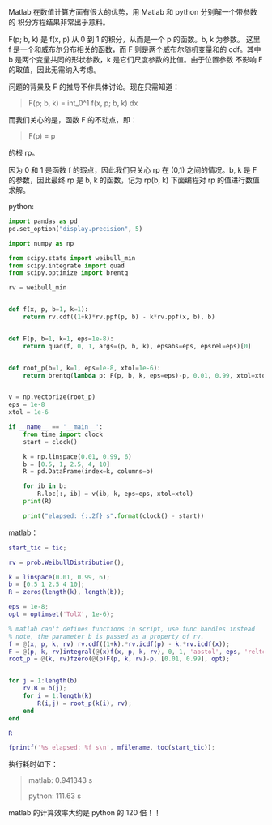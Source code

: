 Matlab 在数值计算方面有很大的优势，用 Matlab 和 python 分别解一个带参数的
积分方程结果非常出乎意料。

F(p; b, k) 是 f(x, p) 从 0 到 1 的积分，从而是一个 p 的函数。b, k 为参数。
这里 f 是一个和威布尔分布相关的函数，而 F 则是两个威布尔随机变量和的
cdf。其中 b 是两个变量共同的形状参数，k 是它们尺度参数的比值。由于位置参数
不影响 F 的取值，因此无需纳入考虑。

问题的背景及 F 的推导不作具体讨论。现在只需知道：

> F(p; b, k) = int_0^1 f(x, p; b, k) dx

而我们关心的是，函数 F 的不动点，即：

> F(p) = p

的根 rp。

因为 0 和 1 是函数 f 的瑕点，因此我们只关心 rp 在 (0,1) 之间的情况。b, k 是 F
的参数，因此最终 rp 是 b, k 的函数，记为 rp(b, k) 下面编程对 rp 的值进行数值
求解。

python:
``` python
import pandas as pd
pd.set_option("display.precision", 5)

import numpy as np

from scipy.stats import weibull_min
from scipy.integrate import quad
from scipy.optimize import brentq

rv = weibull_min


def f(x, p, b=1, k=1):
    return rv.cdf((1+k)*rv.ppf(p, b) - k*rv.ppf(x, b), b)


def F(p, b=1, k=1, eps=1e-8):
    return quad(f, 0, 1, args=(p, b, k), epsabs=eps, epsrel=eps)[0]


def root_p(b=1, k=1, eps=1e-8, xtol=1e-6):
    return brentq(lambda p: F(p, b, k, eps=eps)-p, 0.01, 0.99, xtol=xtol, rtol=xtol)


v = np.vectorize(root_p)
eps = 1e-8
xtol = 1e-6

if __name__ == '__main__':
    from time import clock
    start = clock()

    k = np.linspace(0.01, 0.99, 6)
    b = [0.5, 1, 2.5, 4, 10]
    R = pd.DataFrame(index=k, columns=b)

    for ib in b:
        R.loc[:, ib] = v(ib, k, eps=eps, xtol=xtol)
    print(R)

    print("elapsed: {:.2f} s".format(clock() - start))
```

matlab：
```matlab
start_tic = tic;

rv = prob.WeibullDistribution();

k = linspace(0.01, 0.99, 6);
b = [0.5 1 2.5 4 10];
R = zeros(length(k), length(b));

eps = 1e-8;
opt = optimset('TolX', 1e-6);

% matlab can't defines functions in script, use func handles instead
% note, the parameter b is passed as a property of rv.
f = @(x, p, k, rv) rv.cdf((1+k).*rv.icdf(p) - k.*rv.icdf(x));
F = @(p, k, rv)integral(@(x)f(x, p, k, rv), 0, 1, 'abstol', eps, 'reltol', eps);
root_p = @(k, rv)fzero(@(p)F(p, k, rv)-p, [0.01, 0.99], opt);


for j = 1:length(b)
    rv.B = b(j);
    for i = 1:length(k)
        R(i,j) = root_p(k(i), rv);
    end
end

R

fprintf('%s elapsed: %f s\n', mfilename, toc(start_tic));
```

执行耗时如下：
> matlab: 0.941343 s
>
> python: 111.63 s

matlab 的计算效率大约是 python 的 120 倍！！

